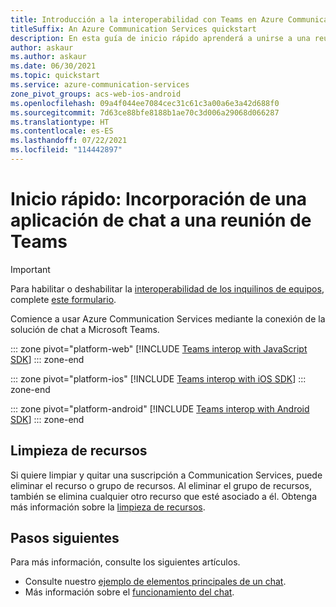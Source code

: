 ```yaml
---
title: Introducción a la interoperabilidad con Teams en Azure Communication Services
titleSuffix: An Azure Communication Services quickstart
description: En esta guía de inicio rápido aprenderá a unirse a una reunión de Teams con el SDK de chat de Azure Communication Services.
author: askaur
ms.author: askaur
ms.date: 06/30/2021
ms.topic: quickstart
ms.service: azure-communication-services
zone_pivot_groups: acs-web-ios-android
ms.openlocfilehash: 09a4f044ee7084cec31c61c3a00a6e3a42d688f0
ms.sourcegitcommit: 7d63ce88bfe8188b1ae70c3d006a29068d066287
ms.translationtype: HT
ms.contentlocale: es-ES
ms.lasthandoff: 07/22/2021
ms.locfileid: "114442897"
---
```

# <a name="quickstart-join-your-chat-app-to-a-teams-meeting"></a>Inicio rápido: Incorporación de una aplicación de chat a una reunión de Teams

> [!IMPORTANT]
> Para habilitar o deshabilitar la [interoperabilidad de los inquilinos de equipos](../../concepts/teams-interop.md), complete [este formulario](https://forms.office.com/Pages/ResponsePage.aspx?id=v4j5cvGGr0GRqy180BHbR21ouQM6BHtHiripswZoZsdURDQ5SUNQTElKR0VZU0VUU1hMOTBBMVhESS4u).

Comience a usar Azure Communication Services mediante la conexión de la solución de chat a Microsoft Teams. 

::: zone pivot="platform-web"
[!INCLUDE [Teams interop with JavaScript SDK](./includes/meeting-interop-javascript.md)]
::: zone-end

::: zone pivot="platform-ios"
[!INCLUDE [Teams interop with iOS SDK](./includes/meeting-interop-swift.md)]
::: zone-end

::: zone pivot="platform-android"
[!INCLUDE [Teams interop with Android SDK](./includes/meeting-interop-android.md)]
::: zone-end

## <a name="clean-up-resources"></a>Limpieza de recursos

Si quiere limpiar y quitar una suscripción a Communication Services, puede eliminar el recurso o grupo de recursos. Al eliminar el grupo de recursos, también se elimina cualquier otro recurso que esté asociado a él. Obtenga más información sobre la [limpieza de recursos](../create-communication-resource.md#clean-up-resources).

## <a name="next-steps"></a>Pasos siguientes

Para más información, consulte los siguientes artículos.

- Consulte nuestro [ejemplo de elementos principales de un chat](../../samples/chat-hero-sample.md).
- Más información sobre el [funcionamiento del chat](../../concepts/chat/concepts.md).
